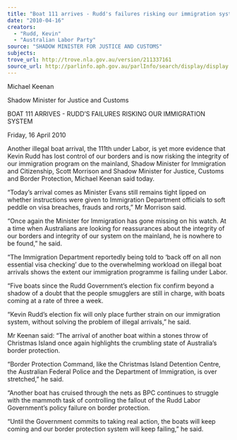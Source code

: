 ```yaml
---
title: "Boat 111 arrives - Rudd's failures risking our immigration system."
date: "2010-04-16"
creators:
  - "Rudd, Kevin"
  - "Australian Labor Party"
source: "SHADOW MINISTER FOR JUSTICE AND CUSTOMS"
subjects:
trove_url: http://trove.nla.gov.au/version/211337161
source_url: http://parlinfo.aph.gov.au/parlInfo/search/display/display.w3p;query=Id%3A%22media/pressrel/Q5XW6%22
---
```


 Michael Keenan 

 Shadow Minister for Justice and Customs 

 BOAT 111 ARRIVES - RUDD’S FAILURES RISKING OUR  IMMIGRATION SYSTEM  

 Friday, 16 April 2010   

 Another illegal boat arrival, the 111th under Labor, is yet more evidence that Kevin Rudd  has lost control of our borders and is now risking the integrity of our immigration  program on the mainland, Shadow Minister for Immigration and Citizenship, Scott  Morrison and Shadow Minister for Justice, Customs and Border Protection, Michael  Keenan said today.    

 “Today’s arrival comes as Minister Evans still remains tight lipped on whether  instructions were given to Immigration Department officials to soft peddle on visa  breaches, frauds and rorts,” Mr Morrison said.    

 “Once again the Minister for Immigration has gone missing on his watch. At a time when  Australians are looking for reassurances about the integrity of our borders and integrity  of our system on the mainland, he is nowhere to be found,” he said.    

 “The Immigration Department reportedly being told to ‘back off on all non essential visa  checking’ due to the overwhelming workload on illegal boat arrivals shows the extent our  immigration programme is failing under Labor.    

 “Five boats since the Rudd Government’s election fix confirm beyond a shadow of a  doubt that the people smugglers are still in charge, with boats coming at a rate of three  a week.    

 “Kevin Rudd’s election fix will only place further strain on our immigration system,  without solving the problem of illegal arrivals,” he said.    

 Mr Keenan said: “The arrival of another boat within a stones throw of Christmas Island  once again highlights the crumbling state of Australia’s border protection.    

 “Border Protection Command, like the Christmas Island Detention Centre, the Australian  Federal Police and the Department of Immigration, is over stretched,” he said.    

 “Another boat has cruised through the nets as BPC continues to struggle with the  mammoth task of controlling the fallout of the Rudd Labor Government’s policy failure on  border protection.    

 “Until the Government commits to taking real action, the boats will keep coming and our  border protection system will keep failing,” he said.  

 

